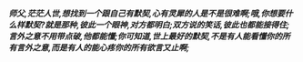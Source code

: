 ***师父,茫茫人世,想找到一个跟自己有默契,心有灵犀的人是不是很难啊;哦,你想要什么样默契?就是那种,彼此一个眼神,对方都明白;双方说的笑话,彼此也都能接得住;言外之意不用带点破,他都能懂;你可知道,世上最好的默契,不是有人能看懂你的所有言外之意,而是有人的能心疼你的所有欲言又止啊;***